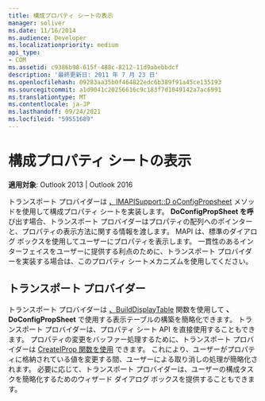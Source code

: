 ```yaml
---
title: 構成プロパティ シートの表示
manager: soliver
ms.date: 11/16/2014
ms.audience: Developer
ms.localizationpriority: medium
api_type:
- COM
ms.assetid: c9386b98-615f-488c-8212-11d9abebbdcf
description: '最終更新日: 2011 年 7 月 23 日'
ms.openlocfilehash: 09283aa35b0f464822edc6b389f91a45ce135193
ms.sourcegitcommit: a1d9041c20256616c9c183f7d1049142a7ac6991
ms.translationtype: MT
ms.contentlocale: ja-JP
ms.lasthandoff: 09/24/2021
ms.locfileid: "59551689"
---
```

# <a name="displaying-configuration-property-sheets"></a>構成プロパティ シートの表示

**適用対象**: Outlook 2013 | Outlook 2016 
  
トランスポート プロバイダーは [、IMAPISupport::D oConfigPropsheet](imapisupport-doconfigpropsheet.md) メソッドを使用して構成プロパティ シートを実装します。 **DoConfigPropSheet を呼** び出す場合、トランスポート プロバイダーはプロパティの配列へのポインターと、プロパティの表示方法に関する情報を渡します。 MAPI は、標準のダイアログ ボックスを使用してユーザーにプロパティを表示します。 一貫性のあるインターフェイスをユーザーに提供する利点のために、トランスポート プロバイダーを実装する場合は、このプロパティ シートメカニズムを使用してください。
  
## <a name="transport-providers"></a>トランスポート プロバイダー

トランスポート プロバイダーは [、BuildDisplayTable](builddisplaytable.md) 関数を使用して **、DoConfigPropSheet** で使用する表示テーブルの構築を簡略化できます。 トランスポート プロバイダーは、プロパティ シート API を直接使用することもできます。 プロパティの変更をバッファー処理するために、トランスポート プロバイダーは [CreateIProp 関数を使用](createiprop.md) できます。 これにより、ユーザーがプロパティに格納されている値を変更する間、ユーザーによる取り消しの処理が簡略化されます。 必要に応じて、トランスポート プロバイダーは、ユーザーの構成タスクを簡略化するためのウィザード ダイアログ ボックスを提供することもできます。 
  

